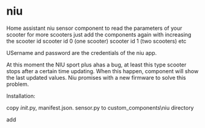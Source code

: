 # niu

Home assistant niu sensor component to read the parameters of your scooter
for more scooters just add the components again with increasing the scooter id
scooter id 0 (one scooter)
scooter id 1 (two scooters)
etc

USername and password are the credentials of the niu app.

At this moment the NIU sport plus ahas a bug, at least this type scooter stops after a certain time updating.
When this happen, component will show the last updated values.
Niu promises with a new firmware to solve this problem.


Installation:

copy _init_.py, manifest.json. sensor.py to custom_components\niu directory

add 
